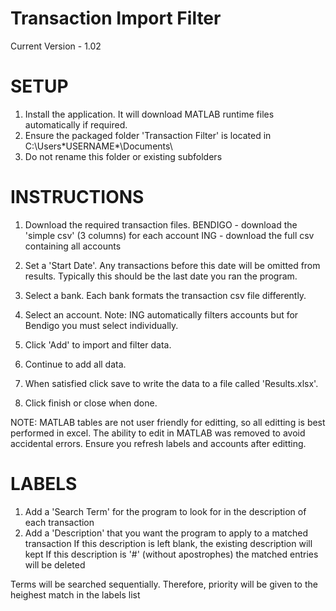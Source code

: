 # Transaction Import Filter
Current Version - 1.02

SETUP
=========================

1. Install the application. It will download MATLAB runtime files automatically if required.
2. Ensure the packaged folder 'Transaction Filter' is located in C:\Users\*USERNAME*\Documents\
3. Do not rename this folder or existing subfolders


INSTRUCTIONS
=========================

1. Download the required transaction files.
BENDIGO - download the 'simple csv' (3 columns) for each account
ING - download the full csv containing all accounts

2. Set a 'Start Date'. Any transactions before this date will be omitted from results.
	Typically this should be the last date you ran the program.
3. Select a bank. Each bank formats the transaction csv file differently.
4. Select an account. Note: ING automatically filters accounts but for Bendigo you must select individually.
5. Click 'Add' to import and filter data.
6. Continue to add all data.
7. When satisfied click save to write the data to a file called 'Results.xlsx'.
8. Click finish or close when done.

NOTE: MATLAB tables are not user friendly for editting, so all editting is best performed in excel.
The ability to edit in MATLAB was removed to avoid accidental errors. Ensure you refresh labels and accounts after editting.

LABELS
========================

1. Add a 'Search Term' for the program to look for in the description of each transaction
2. Add a 'Description' that you want the program to apply to a matched transaction
	If this description is left blank, the existing description will kept
	If this description is '#' (without apostrophes) the matched entries will be deleted

Terms will be searched sequentially. Therefore, priority will be given to the heighest match in the labels list
